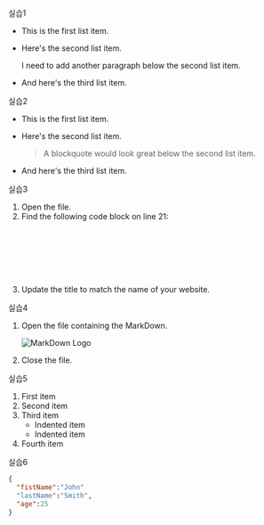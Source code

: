 실습1
* This is the first list item.
* Here's the second list item. 

    I need to add another paragraph below the second list item.
* And here's the third list item.
  

실습2
* This is the first list item.
* Here's the second list item. 

    >  A blockquote would look great below the second list item.
* And here's the third list item.

실습3
1. Open the file.
2. Find the following code block on line 21:
<pre>
<code>
        <html>
          <head>
            <title>Test</title>
          </head>
</code>
</pre>

3. Update the title to match the name of your website.

실습4
1. Open the file containing the MarkDown.

    ![MarkDown Logo]("./../tux.png")

2. Close the file.


실습5
1. First item
2. Second item
3. Third item
    - Indented item
    - Indented item
4. Fourth item

실습6
```json
{
  "fistName":"John"
  "lastName":"Smith",
  "age":25
}
```





